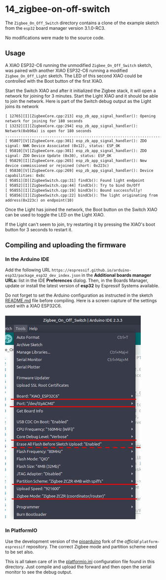 # 14_zigbee-on-off-switch

The `Zigbee_On_Off_Switch` directory contains a clone of the example sketch from the `esp32` board manager version 3.1.0-RC3.

No modifications were made to the source code.

## Usage

A XIAO ESP32-C6 running the unmodified `Zigbee_On_Off_Switch` sketch, was paired with
another XIAO ESP32-C6 running a modified `Zigbee_On_Off_Light` sketch. The LED of
this second XIAO could be controlled with the Boot button of the first XIAO.

Start the Switch XIAO and after it initialized the Zigbee stack, it will open a network for joining for 3 minutes. Start the Light XIAO and it should be able to join the network. Here is part of the Switch debug output as the Light joins its network

```
[ 12765][I][ZigbeeCore.cpp:213] esp_zb_app_signal_handler(): Opening network for joining for 180 seconds
[ 13232][I][ZigbeeCore.cpp:294] esp_zb_app_signal_handler(): Network(0xb96a) is open for 180 seconds
......................................................................................................................................................................[ 95807][V][ZigbeeCore.cpp:301] esp_zb_app_signal_handler(): ZDO signal: NWK Device Associated (0x12), status: ESP_OK
[ 95810][V][ZigbeeCore.cpp:301] esp_zb_app_signal_handler(): ZDO signal: ZDO Device Update (0x30), status: ESP_OK
[ 95829][I][ZigbeeCore.cpp:265] esp_zb_app_signal_handler(): New device commissioned or rejoined (short: 0x223c)
[ 95830][V][ZigbeeCore.cpp:269] esp_zb_app_signal_handler(): Device capabilities: 0x8c
[ 95851][D][ZigbeeSwitch.cpp:31] findCb(): Found light endpoint
[ 95852][I][ZigbeeSwitch.cpp:44] findCb(): Try to bind On/Off
[ 95855][I][ZigbeeSwitch.cpp:19] bindCb(): Bound successfully!
[ 95856][I][ZigbeeSwitch.cpp:22] bindCb(): The light originating from address(0x223c) on endpoint(10)
```

Once the Light has joined the network, the Boot button on the Switch XIAO can be used to toggle the LED on the Light XIAO.

If the Light can't seem to join, try restarting it by pressing the XIAO's boot button for 3 seconds to restart it.

## Compiling and uploading the firmware

### In the Arduino IDE

Add the following URL `https://espressif.github.io/arduino-esp32/package_esp32_dev_index.json`
in the **Additional boards manager URLs:** list in the IDE **Preferences** dialog.
Then, in the Boards Manager, update or install the latest version of **esp32** by Espressif Systems available.

Do not forget to set the Arduino configuration as instructed in the sketch
[README.md](Zigbee_On_Off_Switch/README.md) file before compiling. Here is a screen
capture of the settings used with a XIAO ESP32C6.

![](tools_config.jpg)


### In PlatformIO

Use the development version of the [pioarduino](https://github.com/pioarduino/platform-espressif32) fork
of the *official* `platform-espressif` repository. The correct Zigbee mode and partition scheme need to be set also.

This is all taken care of in the [platformio.ini](platformio.ini) configuration file found in this directory. Just compile and upload the forward and then open the serial monitor to see the debug output.
